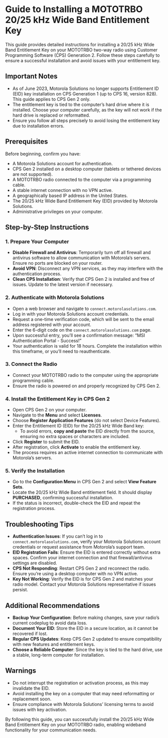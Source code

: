 # Guide to Installing a MOTOTRBO 20/25 kHz Wide Band Entitlement Key

This guide provides detailed instructions for installing a 20/25 kHz Wide Band Entitlement Key on your MOTOTRBO two-way radio using Customer Programming Software (CPS) Generation 2. Follow these steps carefully to ensure a successful installation and avoid issues with your entitlement key.

## Important Notes
- As of June 2023, Motorola Solutions no longer supports Entitlement ID (EID) key installation on CPS Generation 1 (up to CPS 16, version 828). This guide applies to CPS Gen 2 only.
- The entitlement key is tied to the computer’s hard drive where it is installed. Choose your computer carefully, as the key will not work if the hard drive is replaced or reformatted.
- Ensure you follow all steps precisely to avoid losing the entitlement key due to installation errors.

## Prerequisites
Before beginning, confirm you have:
- A Motorola Solutions account for authentication.
- CPS Gen 2 installed on a desktop computer (tablets or tethered devices are not supported).
- A MOTOTRBO radio connected to the computer via a programming cable.
- A stable internet connection with no VPN active.
- A geographically based IP address in the United States.
- The 20/25 kHz Wide Band Entitlement Key (EID) provided by Motorola Solutions.
- Administrative privileges on your computer.

## Step-by-Step Instructions

### 1. Prepare Your Computer
- **Disable Firewall and Antivirus**: Temporarily turn off all firewall and antivirus software to allow communication with Motorola’s servers. Ensure no ports are blocked on your router.
- **Avoid VPN**: Disconnect any VPN services, as they may interfere with the authentication process.
- **Clean CPS Installation**: Verify that CPS Gen 2 is installed and free of issues. Update to the latest version if necessary.

### 2. Authenticate with Motorola Solutions
- Open a web browser and navigate to `connect.motorolasolutions.com`.
- Log in with your Motorola Solutions account credentials.
- Request a one-time verification code, which will be sent to the email address registered with your account.
- Enter the 6-digit code on the `connect.motorolasolutions.com` page.
- Upon successful entry, you’ll see a confirmation message: “MSI Authentication Portal - Success!”
- Your authentication is valid for 18 hours. Complete the installation within this timeframe, or you’ll need to reauthenticate.

### 3. Connect the Radio
- Connect your MOTOTRBO radio to the computer using the appropriate programming cable.
- Ensure the radio is powered on and properly recognized by CPS Gen 2.

### 4. Install the Entitlement Key in CPS Gen 2
- Open CPS Gen 2 on your computer.
- Navigate to the **Menu** and select **Licenses**.
- Choose **Register Application Features** (do not select Device Features).
- Enter the Entitlement ID (EID) for the 20/25 kHz Wide Band key:
  - To avoid errors, **copy and paste** the EID directly from the source, ensuring no extra spaces or characters are included.
- Click **Register** to submit the EID.
- After registration, click **Activate** to enable the entitlement key.
- The process requires an active internet connection to communicate with Motorola’s servers.

### 5. Verify the Installation
- Go to the **Configuration Menu** in CPS Gen 2 and select **View Feature Sets**.
- Locate the 20/25 kHz Wide Band entitlement field. It should display **PURCHASED**, confirming successful installation.
- If the status is incorrect, double-check the EID and repeat the registration process.

## Troubleshooting Tips
- **Authentication Issues**: If you can’t log in to `connect.motorolasolutions.com`, verify your Motorola Solutions account credentials or request assistance from Motorola’s support team.
- **EID Registration Fails**: Ensure the EID is entered correctly without extra spaces. Confirm your internet connection and that firewall/antivirus settings are disabled.
- **CPS Not Responding**: Restart CPS Gen 2 and reconnect the radio. Ensure you’re using a desktop computer with no VPN active.
- **Key Not Working**: Verify the EID is for CPS Gen 2 and matches your radio model. Contact your Motorola Solutions representative if issues persist.

## Additional Recommendations
- **Backup Your Configuration**: Before making changes, save your radio’s current codeplug to avoid data loss.
- **Document Your EID**: Store the EID in a secure location, as it cannot be recovered if lost.
- **Regular CPS Updates**: Keep CPS Gen 2 updated to ensure compatibility with new features and entitlement keys.
- **Choose a Reliable Computer**: Since the key is tied to the hard drive, use a stable, long-term computer for installation.

## Warnings
- Do not interrupt the registration or activation process, as this may invalidate the EID.
- Avoid installing the key on a computer that may need reformatting or replacement soon.
- Ensure compliance with Motorola Solutions’ licensing terms to avoid issues with key activation.

By following this guide, you can successfully install the 20/25 kHz Wide Band Entitlement Key on your MOTOTRBO radio, enabling wideband functionality for your communication needs.